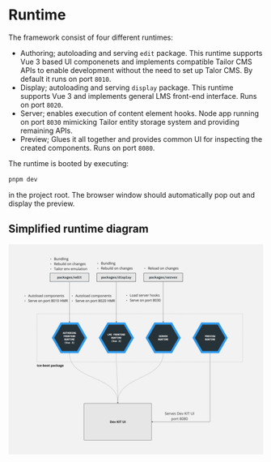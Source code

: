 # Runtime

The framework consist of four different runtimes:

- Authoring; autoloading and serving `edit` package. This runtime
  supports Vue 3 based UI componenets and implements compatible Tailor CMS APIs
  to enable development without the need to set up Talor CMS. By default it runs
  on port `8010`.
- Display; autoloading and serving `display` package. This runtime
  supports Vue 3 and implements general LMS front-end interface. Runs on port
  `8020`.
- Server; enables execution of content element hooks. Node app running
  on port `8030` mimicking Tailor entity storage system and providing remaining
  APIs.
- Preview; Glues it all together and provides common UI for inspecting the
  created components. Runs on port `8080`.

The runtime is booted by executing:

```bash
pnpm dev
```

in the project root. The browser window should automatically pop out and display
the preview.

## Simplified runtime diagram

![Simplified runtime](./assets/template-runtime.jpg)
